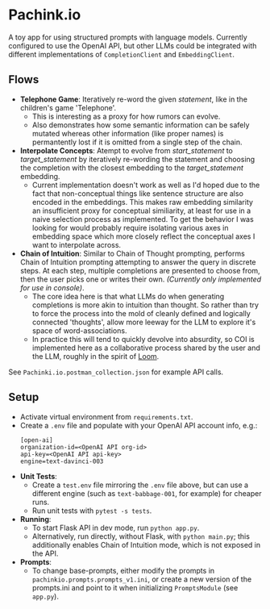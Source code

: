 # Pachink.io
A toy app for using structured prompts with language models. Currently configured to use the OpenAI API, but other LLMs could be integrated with different implementations of `CompletionClient` and `EmbeddingClient`. 

## Flows
* **Telephone Game**: Iteratively re-word the given *statement*, like in the children's game 'Telephone'. 
    * This is interesting as a proxy for how rumors can evolve.
    * Also demonstrates how some semantic information can be safely mutated whereas other information (like proper names) is permantently lost if it is omitted from a single step of the chain.
* **Interpolate Concepts**: Atempt to evolve from *start_statement* to *target_statement* by iteratively re-wording the statement and choosing the completion with the closest embedding to the *target_statement* embedding. 
    * Current implementation doesn't work as well as I'd hoped due to the fact that non-conceptual things like sentence structure are also encoded in the embeddings. This makes raw embedding similarity an insufficient proxy for conceptual similiarity, at least for use in a naive selection process as implemented. To get the behavior I was looking for would probably require isolating various axes in embedding space which more closely reflect the conceptual axes I want to interpolate across.
* **Chain of Intuition**:  Similar to Chain of Thought prompting, performs Chain of Intuition prompting attempting to answer the query in discrete steps. At each step, multiple completions are presented to choose from, then the user picks one or writes their own. *(Currently only implemented for use in console)*.
    * The core idea here is that what LLMs do when generating completions is more akin to intuition than thought. So rather than try to force the process into the mold of cleanly defined and logically connected 'thoughts', allow more leeway for the LLM to explore it's space of word-associations. 
    * In practice this will tend to quickly devolve into absurdity, so COI is implemented here as a collaborative process shared by the user and the LLM, roughly in the spirit of [Loom](https://github.com/socketteer/loom).

See `Pachinki.io.postman_collection.json` for example API calls.

##  Setup
* Activate virtual environment from `requirements.txt`.
* Create a `.env` file and populate with your OpenAI API account info, e.g.: 
    ```
    [open-ai]
    organization-id=<OpenAI API org-id>
    api-key=<OpenAI API api-key>
    engine=text-davinci-003
    ```
* **Unit Tests**:
    * Create a `test.env` file mirroring the `.env` file above, but can use a different engine (such as `text-babbage-001`, for example) for cheaper runs.
    * Run unit tests with `pytest -s tests`.
* **Running**:
    * To start Flask API in dev mode, run `python app.py`.
    * Alternatively, run directly, without Flask, with `python main.py`; this additionally enables Chain of Intuition mode, which is not exposed in the API.
* **Prompts**:
    * To change base-prompts, either modify the prompts in `pachinkio.prompts.prompts_v1.ini`,
    or create a new version of the prompts.ini and point to it when initializing `PromptsModule` (see `app.py`).

